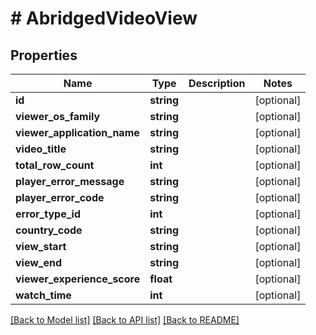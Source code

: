 # # AbridgedVideoView

## Properties

Name | Type | Description | Notes
------------ | ------------- | ------------- | -------------
**id** | **string** |  | [optional]
**viewer_os_family** | **string** |  | [optional]
**viewer_application_name** | **string** |  | [optional]
**video_title** | **string** |  | [optional]
**total_row_count** | **int** |  | [optional]
**player_error_message** | **string** |  | [optional]
**player_error_code** | **string** |  | [optional]
**error_type_id** | **int** |  | [optional]
**country_code** | **string** |  | [optional]
**view_start** | **string** |  | [optional]
**view_end** | **string** |  | [optional]
**viewer_experience_score** | **float** |  | [optional]
**watch_time** | **int** |  | [optional]

[[Back to Model list]](../../README.md#models) [[Back to API list]](../../README.md#endpoints) [[Back to README]](../../README.md)
